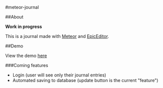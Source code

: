 #meteor-journal

##About

**Work in progress**

This is a journal made with [Meteor](https://www.meteor.com/) and
[EpicEditor](http://epiceditor.com/).

##Demo

View the demo [here](http://meteorjournal.meteor.com/)

###Coming features
* Login (user will see only their journal entries)
* Automated saving to database (update button is the current "feature")
